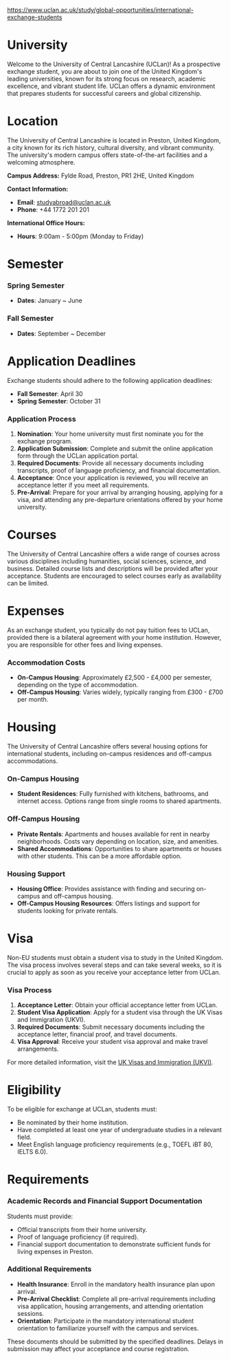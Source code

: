 https://www.uclan.ac.uk/study/global-opportunities/international-exchange-students

# University

Welcome to the University of Central Lancashire (UCLan)! As a prospective exchange student, you are about to join one of the United Kingdom's leading universities, known for its strong focus on research, academic excellence, and vibrant student life. UCLan offers a dynamic environment that prepares students for successful careers and global citizenship.

# Location

The University of Central Lancashire is located in Preston, United Kingdom, a city known for its rich history, cultural diversity, and vibrant community. The university's modern campus offers state-of-the-art facilities and a welcoming atmosphere.

**Campus Address:**
Fylde Road, Preston, PR1 2HE, United Kingdom

**Contact Information:**

- **Email**: studyabroad@uclan.ac.uk
- **Phone**: +44 1772 201 201

**International Office Hours:**

- **Hours**: 9:00am - 5:00pm (Monday to Friday)

# Semester

### Spring Semester

- **Dates**: January ~ June

### Fall Semester

- **Dates**: September ~ December

# Application Deadlines

Exchange students should adhere to the following application deadlines:

- **Fall Semester**: April 30
- **Spring Semester**: October 31

### Application Process

1. **Nomination**: Your home university must first nominate you for the exchange program.
2. **Application Submission**: Complete and submit the online application form through the UCLan application portal.
3. **Required Documents**: Provide all necessary documents including transcripts, proof of language proficiency, and financial documentation.
4. **Acceptance**: Once your application is reviewed, you will receive an acceptance letter if you meet all requirements.
5. **Pre-Arrival**: Prepare for your arrival by arranging housing, applying for a visa, and attending any pre-departure orientations offered by your home university.

# Courses

The University of Central Lancashire offers a wide range of courses across various disciplines including humanities, social sciences, science, and business. Detailed course lists and descriptions will be provided after your acceptance. Students are encouraged to select courses early as availability can be limited.

# Expenses

As an exchange student, you typically do not pay tuition fees to UCLan, provided there is a bilateral agreement with your home institution. However, you are responsible for other fees and living expenses.

### Accommodation Costs

- **On-Campus Housing**: Approximately £2,500 - £4,000 per semester, depending on the type of accommodation.
- **Off-Campus Housing**: Varies widely, typically ranging from £300 - £700 per month.

# Housing

The University of Central Lancashire offers several housing options for international students, including on-campus residences and off-campus accommodations.

### On-Campus Housing

- **Student Residences**: Fully furnished with kitchens, bathrooms, and internet access. Options range from single rooms to shared apartments.

### Off-Campus Housing

- **Private Rentals**: Apartments and houses available for rent in nearby neighborhoods. Costs vary depending on location, size, and amenities.
- **Shared Accommodations**: Opportunities to share apartments or houses with other students. This can be a more affordable option.

### Housing Support

- **Housing Office**: Provides assistance with finding and securing on-campus and off-campus housing.
- **Off-Campus Housing Resources**: Offers listings and support for students looking for private rentals.

# Visa

Non-EU students must obtain a student visa to study in the United Kingdom. The visa process involves several steps and can take several weeks, so it is crucial to apply as soon as you receive your acceptance letter from UCLan.

### Visa Process

1. **Acceptance Letter**: Obtain your official acceptance letter from UCLan.
2. **Student Visa Application**: Apply for a student visa through the UK Visas and Immigration (UKVI).
3. **Required Documents**: Submit necessary documents including the acceptance letter, financial proof, and travel documents.
4. **Visa Approval**: Receive your student visa approval and make travel arrangements.

For more detailed information, visit the [UK Visas and Immigration (UKVI)](https://www.gov.uk/government/organisations/uk-visas-and-immigration).

# Eligibility

To be eligible for exchange at UCLan, students must:

- Be nominated by their home institution.
- Have completed at least one year of undergraduate studies in a relevant field.
- Meet English language proficiency requirements (e.g., TOEFL iBT 80, IELTS 6.0).

# Requirements

### Academic Records and Financial Support Documentation

Students must provide:

- Official transcripts from their home university.
- Proof of language proficiency (if required).
- Financial support documentation to demonstrate sufficient funds for living expenses in Preston.

### Additional Requirements

- **Health Insurance**: Enroll in the mandatory health insurance plan upon arrival.
- **Pre-Arrival Checklist**: Complete all pre-arrival requirements including visa application, housing arrangements, and attending orientation sessions.
- **Orientation**: Participate in the mandatory international student orientation to familiarize yourself with the campus and services.

These documents should be submitted by the specified deadlines. Delays in submission may affect your acceptance and course registration.
